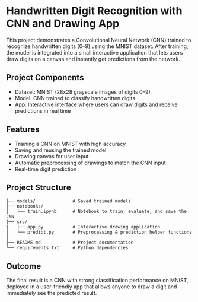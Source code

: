 # Handwritten Digit Recognition with CNN and Drawing App

This project demonstrates a Convolutional Neural Network (CNN) trained to recognize handwritten digits (0–9) using the MNIST dataset. After training, the model is integrated into a small interactive application that lets users draw digits on a canvas and instantly get predictions from the network.

## Project Components
  
  - Dataset: MNIST (28x28 grayscale images of digits 0–9)
  - Model: CNN trained to classify handwritten digits
  - App: Interactive interface where users can draw digits and receive predictions in real time

## Features
  
  - Training a CNN on MNIST with high accuracy 
  - Saving and reusing the trained model
  - Drawing canvas for user input
  - Automatic preprocessing of drawings to match the CNN input
  - Real-time digit prediction

## Project Structure
```
├── models/              # Saved trained models 
├── notebooks/
│   └── train.ipynb      # Notebook to train, evaluate, and save the CNN
├── src/
|   ├── app.py           # Interactive drawing application
│   └── predict.py       # Preprocessing & prediction helper functions
│
├── README.md            # Project documentation
└── requirements.txt     # Python dependencies
```

## Outcome

The final result is a CNN with strong classification performance on MNIST, deployed in a user-friendly app that allows anyone to draw a digit and immediately see the predicted result.
